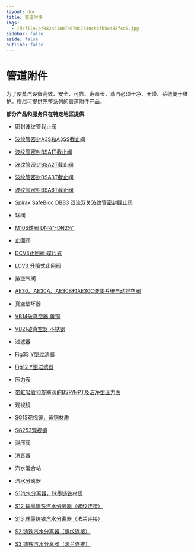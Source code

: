 ```yaml
---
layout: doc
title: 管道附件
imgs:
  - /d/file/p/082ac1807e07dc7340ce3fb5e485fcd0.jpg
sidebar: false
aside: false
outline: false
---
```


# 管道附件

为了使蒸汽设备高效、安全、可靠、寿命长，蒸汽必须干净、干燥、系统便于维护。穆尼可提供完整系列的管道附件产品。

**部分产品和服务只在特定地区提供.**

- 密封波纹管截止阀

- [波纹管密封A3S和A3SS截止阀](/stop-valves/A3S_A3SS.html '波纹管密封A3S和A3SS截止阀')
- [波纹管密封BSA1T截止阀](/stop-valves/BSA1T.html '波纹管密封BSA1T截止阀')
- [波纹管密封BSA2T截止阀](/stop-valves/BSA2T.html '波纹管密封BSA2T截止阀')
- [波纹管密封BSA3T截止阀](/stop-valves/BSA3T.html '波纹管密封BSA3T截止阀')
- [波纹管密封BSA6T截止阀](/stop-valves/BSA6T.html '波纹管密封BSA6T截止阀')
- [Spirax SafeBloc DBB3 双流双关波纹管密封截止阀](/stop-valves/DBB3.html 'Spirax SafeBloc DBB3 双流双关波纹管密封截止阀')

- 球阀

- [M10S球阀 DN¼"-DN2½"](/ball-valves/M10S.html 'M10S球阀 DN¼')

- 止回阀

- [DCV3止回阀 碟片式](/check-valves/DCV3.html 'DCV3止回阀 碟片式')
- [LCV3 升降式止回阀](/check-valves/LCV3.html 'LCV3 升降式止回阀')

- 排空气阀

- [AE30、AE30A、AE30B和AE30C液体系统自动排空阀](/air-valves/AE30.html 'AE30、AE30A、AE30B和AE30C液体系统自动排空阀')

- 真空破坏器

- [VB14破真空器 黄铜](/vacuum-breakers/VB14.html 'VB14破真空器 黄铜')
- [VB21破真空器 不锈钢](/vacuum-breakers/VB21.html 'VB21破真空器 不锈钢')

- 过滤器

- [Fig33 Y型过滤器](/strainers/FIG33.html 'Fig33 Y型过滤器')
- [Fig12 Y型过滤器](/strainers/FIG12.html 'Fig12 Y型过滤器')

- 压力表

- [带虹吸管和旋塞阀的BSP/NPT及洁净型压力表](#)

- 观视镜

- [SG13观视镜，黄铜材质](/sight-glasses/SG13.html 'SG13观视镜，黄铜材质')
- [SG253观视镜](/sight-glasses/SG253.html 'SG253观视镜')

- 泄压阀

- 消音器

- 汽水混合站

- 汽水分离器

- [S1汽水分离器，球墨铸铁材质](/separators/S1.html 'S1汽水分离器，球墨铸铁材质')
- [S12 球墨铸铁汽水分离器（螺纹连接）](/separators/S12.html 'S12 球墨铸铁汽水分离器（螺纹连接）')
- [S13 球墨铸铁汽水分离器（法兰连接）](/separators/S13.html 'S13 球墨铸铁汽水分离器（法兰连接）')
- [S2 铸铁汽水分离器（螺纹连接）](/separators/S2.html 'S2 铸铁汽水分离器（螺纹连接）')
- [S3 铸铁汽水分离器（法兰连接）](/separators/S3.html 'S3 铸铁汽水分离器（法兰连接）')
